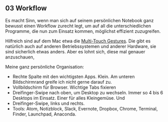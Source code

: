 ## 03 Workflow

Es macht Sinn, wenn man sich auf seinem persönlichen Notebook ganz bewusst einen Workflow zurecht legt, um auf all die unterschiedlichen Programme, die nun zum Einsatz kommen, möglichst effizient zuzugreifen.

Hilfreich sind auf dem Mac etwa die [Multi-Touch Gestures](https://support.apple.com/en-us/HT204895). Die gibt es natürlich auch auf anderen Betriebssystemen und anderer Hardware, sie sind sicherlich etwas anders. Aber es lohnt sich, diese mal genauer anzuschauen,

Meine ganz persönliche Organisation:

- Rechte Spalte mit den wichtigsten Apps. Klein. Am unteren Bildschirmrand greife ich nicht gerne darauf zu.
- Vollbildschirm für Browser. Wichtige Tabs fixieren
- Dreifinger-Swipe nach oben, um Desktop zu wechseln. Immer so 4 bis 6 Desktops im Einsatz. Einer für alles Kleingemüse. Und
- Dreifinger-Swipe, links und rechts.
- Tools: Atom, Notizblock, Slack, Evernote, Dropbox, Chrome, Terminal, Finder, Launchpad, Anaconda. 
